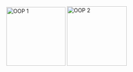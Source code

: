 <img width="154" alt="OOP 1" src="https://github.com/user-attachments/assets/d2ca77d9-2791-4a78-866d-4495d7f1cc2c">
<img width="156" alt="OOP 2" src="https://github.com/user-attachments/assets/1250fdfc-daf8-4e8b-bf19-26b303312e1b">
